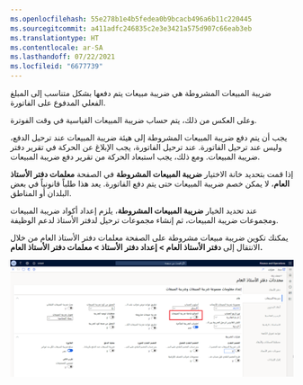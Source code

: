 ```yaml
---
ms.openlocfilehash: 55e278b1e4b5fedea0b9bcacb496a6b11c220445
ms.sourcegitcommit: a411adfc246835c2e3e3421a575d907c66eab3eb
ms.translationtype: HT
ms.contentlocale: ar-SA
ms.lasthandoff: 07/22/2021
ms.locfileid: "6677739"
---
```

ضريبة المبيعات المشروطة هي ضريبة مبيعات يتم دفعها بشكل متناسب إلى المبلغ الفعلي المدفوع على الفاتورة. 

وعلى العكس من ذلك، يتم حساب ضريبة المبيعات القياسية في وقت الفوترة.  

يجب أن يتم دفع ضريبة المبيعات المشروطة إلى هيئة ضريبة المبيعات عند ترحيل الدفع، وليس عند ترحيل الفاتورة. عند ترحيل الفاتورة، يجب الإبلاغ عن الحركة في تقرير دفتر ضريبة المبيعات. ومع ذلك، يجب استبعاد الحركة من تقرير دفع ضريبة المبيعات.

إذا قمت بتحديد خانة الاختيار **ضريبة المبيعات المشروطة** في الصفحة **معلمات دفتر الأستاذ العام**، لا يمكن خصم ضريبة المبيعات حتى يتم دفع الفاتورة. يعد هذا طلباً قانونياً في بعض البلدان أو المناطق.

عند تحديد الخيار **ضريبة المبيعات المشروطة**، يلزم إعداد أكواد ضريبة المبيعات ومجموعات ضريبة المبيعات، ثم إنشاء مجموعات ترحيل لدفتر الأستاذ لدعم الوظيفة.

يمكنك تكوين ضريبة مبيعات مشروطة على الصفحة معلمات دفتر الأستاذ العام من خلال الانتقال إلى **دفتر الأستاذ العام > إعداد دفتر الأستاذ > معلمات دفتر الأستاذ العام.**


[ ![ لقطة شاشة للصفحة "معلمات دفتر الأستاذ العام".](../media/conditional.png) ](../media/conditional.png#lightbox)